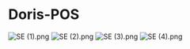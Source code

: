 # Doris-POS

<img src="https://github.com/dorisoy/Doris-POS/blob/master/Scn/SE%20(1).png" alt="SE (1).png">
<img src="https://github.com/dorisoy/Doris-POS/blob/master/Scn/SE%20(1).png" alt="SE (2).png">
<img src="https://github.com/dorisoy/Doris-POS/blob/master/Scn/SE%20(1).png" alt="SE (3).png">
<img src="https://github.com/dorisoy/Doris-POS/blob/master/Scn/SE%20(1).png" alt="SE (4).png">
